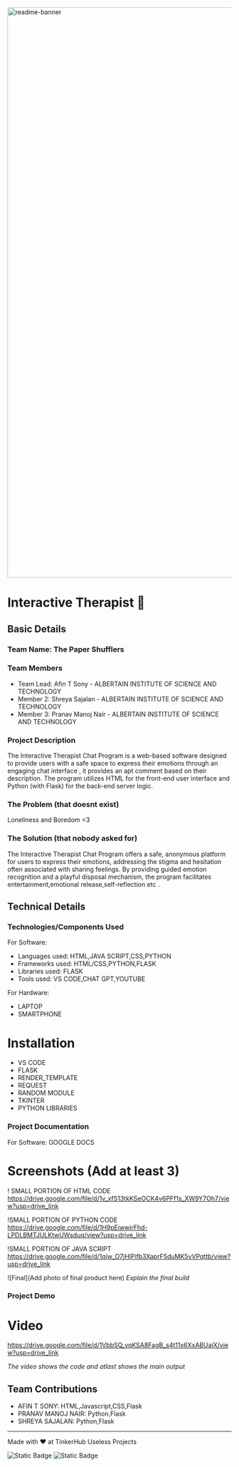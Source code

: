 <img width="1280" alt="readme-banner" src="https://github.com/user-attachments/assets/35332e92-44cb-425b-9dff-27bcf1023c6c">

# Interactive Therapist 🎯


## Basic Details
### Team Name: The Paper Shufflers


### Team Members
- Team Lead: Afin T Sony - ALBERTAIN INSTITUTE OF SCIENCE AND TECHNOLOGY
- Member 2: Shreya Sajalan - ALBERTAIN INSTITUTE OF SCIENCE AND TECHNOLOGY
- Member 3: Pranav Manoj Nair - ALBERTAIN INSTITUTE OF SCIENCE AND TECHNOLOGY

### Project Description
The Interactive Therapist Chat Program is a web-based software designed to provide users with a safe space to express their emotions through an engaging chat interface , it provides an apt comment based on their description. The program utilizes HTML for the front-end user interface and Python (with Flask) for the back-end server logic.

### The Problem (that doesnt exist)
Loneliness and Boredom <3

### The Solution (that nobody asked for)
The Interactive Therapist Chat Program offers a safe, anonymous platform for users to express their emotions, addressing the stigma and hesitation often associated with sharing feelings. By providing guided emotion recognition and a playful disposal mechanism, the program facilitates entertainment,emotional release,self-reflection etc .

## Technical Details
### Technologies/Components Used

For Software:
- Languages used: HTML,JAVA SCRIPT,CSS,PYTHON
- Frameworks used: HTML/CSS,PYTHON,FLASK
- Libraries used: FLASK
- Tools used: VS CODE,CHAT GPT,YOUTUBE

For Hardware:
- LAPTOP
- SMARTPHONE

# Installation
- VS CODE
- FLASK
- RENDER_TEMPLATE
- REQUEST
- RANDOM MODULE
- TKINTER
- PYTHON LIBRARIES


### Project Documentation
For Software: GOOGLE DOCS

# Screenshots (Add at least 3)
! SMALL PORTION OF HTML CODE
https://drive.google.com/file/d/1v_xfS13tkKSeOCK4v6PFf1s_XW9Y7Oh7/view?usp=drive_link


!SMALL PORTION OF PYTHON CODE
https://drive.google.com/file/d/1H9pEiwwjrFhd-LPDLBMTJULKtwUWsduq/view?usp=drive_link


!SMALL PORTION OF JAVA SCRIPT
https://drive.google.com/file/d/1qiw_O7jHlPifb3XaprF5duMK5vVPqttb/view?usp=drive_link

![Final](Add photo of final product here)
*Explain the final build*

### Project Demo
# Video
https://drive.google.com/file/d/1VbbSQ_yqKSA8FagB_s4t11x6XxABUajX/view?usp=drive_link

*The video shows the code and atlast shows the main output*



## Team Contributions
- AFIN T SONY: HTML,Javascript,CSS,Flask
- PRANAV MANOJ NAIR: Python,Flask
- SHREYA SAJALAN: Python,Flask

---
Made with ❤️ at TinkerHub Useless Projects 

![Static Badge](https://img.shields.io/badge/TinkerHub-24?color=%23000000&link=https%3A%2F%2Fwww.tinkerhub.org%2F)
![Static Badge](https://img.shields.io/badge/UselessProject--24-24?link=https%3A%2F%2Fwww.tinkerhub.org%2Fevents%2FQ2Q1TQKX6Q%2FUseless%2520Projects)



